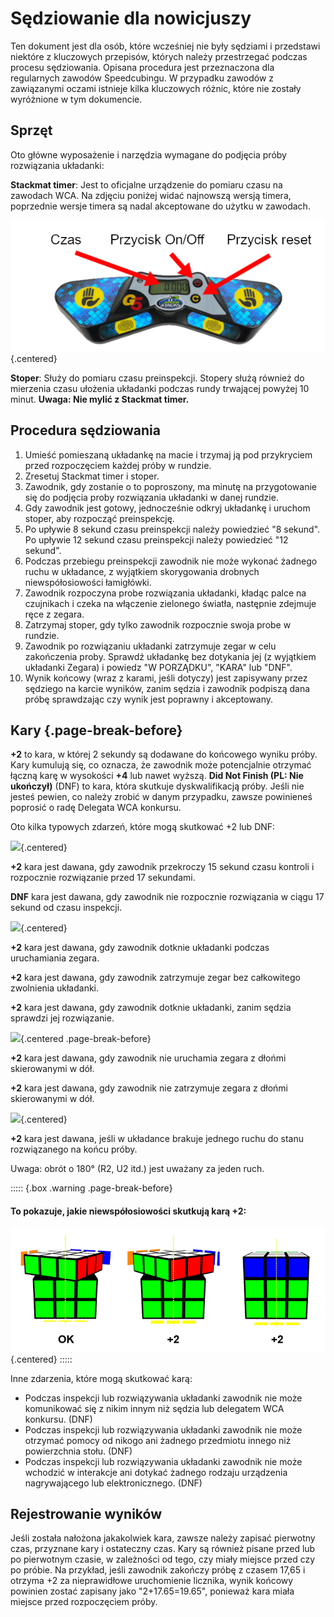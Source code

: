 # Sędziowanie dla nowicjuszy

Ten dokument jest dla osób, które wcześniej nie były sędziami i przedstawi niektóre z kluczowych przepisów, których należy przestrzegać podczas procesu sędziowania. Opisana procedura jest przeznaczona dla regularnych zawodów Speedcubingu. W przypadku zawodów z zawiązanymi oczami istnieje kilka kluczowych różnic, które nie zostały wyróżnione w tym dokumencie.

## Sprzęt

Oto główne wyposażenie i narzędzia wymagane do podjęcia próby rozwiązania układanki:

**Stackmat timer**: Jest to oficjalne urządzenie do pomiaru czasu na zawodach WCA. Na zdjęciu poniżej widać najnowszą wersją timera, poprzednie wersje timera są nadal akceptowane do użytku w zawodach.

![](images/timer-pl.png){.centered}

**Stoper**: Służy do pomiaru czasu preinspekcji. Stopery służą również do mierzenia czasu ułożenia układanki podczas rundy trwającej powyżej 10 minut. **Uwaga: Nie mylić z Stackmat timer.**

## Procedura sędziowania

1. Umieść pomieszaną układankę na macie i trzymaj ją pod przykryciem przed rozpoczęciem każdej próby w rundzie.
2. Zresetuj Stackmat timer i stoper.
3. Zawodnik, gdy zostanie o to poproszony, ma minutę na przygotowanie się do podjęcia proby rozwiązania układanki w danej rundzie.
4. Gdy zawodnik jest gotowy, jednocześnie odkryj układankę i uruchom stoper, aby rozpocząć preinspekcję.
5. Po upływie 8 sekund czasu preinspekcji należy powiedzieć "8 sekund". Po upływie 12 sekund czasu preinspekcji należy powiedzieć "12 sekund".
6. Podczas przebiegu preinspekcji zawodnik nie może wykonać żadnego ruchu w układance, z wyjątkiem skorygowania drobnych niewspółosiowości łamigłówki.
7. Zawodnik rozpoczyna probe rozwiązania układanki, kładąc palce na czujnikach i czeka na włączenie zielonego światła, następnie zdejmuje ręce z zegara.
8. Zatrzymaj stoper, gdy tylko zawodnik rozpocznie swoja probe w rundzie.
9. Zawodnik po rozwiązaniu układanki zatrzymuje zegar w celu zakończenia proby. Sprawdź układankę bez dotykania jej (z wyjątkiem układanki Zegara) i powiedz "W PORZĄDKU", "KARA" lub "DNF".
10. Wynik końcowy (wraz z karami, jeśli dotyczy) jest zapisywany przez sędziego na karcie wyników, zanim sędzia i zawodnik podpiszą dana próbę sprawdzając czy wynik jest poprawny i akceptowany.

## Kary {.page-break-before}

**+2** to kara, w której 2 sekundy są dodawane do końcowego wyniku próby. Kary kumulują się, co oznacza, że zawodnik może potencjalnie otrzymać łączną karę w wysokości **+4** lub nawet wyższą. **Did Not Finish (PL: Nie ukończył)** (DNF) to kara, która skutkuje dyskwalifikacją próby. Jeśli nie jesteś pewien, co należy zrobić w danym przypadku, zawsze powinieneś poprosić o radę Delegata WCA konkursu.

Oto kilka typowych zdarzeń, które mogą skutkować +2 lub DNF:

![](images/penalty1.png){.centered}

**+2** kara jest dawana, gdy zawodnik przekroczy 15 sekund czasu kontroli i rozpocznie rozwiązanie przed 17 sekundami.

**DNF** kara jest dawana, gdy zawodnik nie rozpocznie rozwiązania w ciągu 17 sekund od czasu inspekcji.

![](images/penalty2.png){.centered}

**+2** kara jest dawana, gdy zawodnik dotknie układanki podczas uruchamiania zegara.

**+2** kara jest dawana, gdy zawodnik zatrzymuje zegar bez całkowitego zwolnienia układanki.

**+2** kara jest dawana, gdy zawodnik dotknie układanki, zanim sędzia sprawdzi jej rozwiązanie.

![](images/penalty3.png){.centered .page-break-before}

**+2** kara jest dawana, gdy zawodnik nie uruchamia zegara z dłońmi skierowanymi w dół.

**+2** kara jest dawana, gdy zawodnik nie zatrzymuje zegara z dłońmi skierowanymi w dół.

![](images/penalty4.png){.centered}

**+2** kara jest dawana, jeśli w układance brakuje jednego ruchu do stanu rozwiązanego na końcu próby.

Uwaga: obrót o 180° (R2, U2 itd.) jest uważany za jeden ruch.

::::: {.box .warning .page-break-before}

#### To pokazuje, jakie niewspółosiowości skutkują karą +2:

![](images/misalignments.png){.centered}
:::::

Inne zdarzenia, które mogą skutkować karą:

- Podczas inspekcji lub rozwiązywania układanki zawodnik nie może komunikować się z nikim innym niż sędzia lub delegatem WCA konkursu. (DNF)
- Podczas inspekcji lub rozwiązywania układanki zawodnik nie może otrzymać pomocy od nikogo ani żadnego przedmiotu innego niż powierzchnia stołu. (DNF)
- Podczas inspekcji lub rozwiązywania układanki zawodnik nie może wchodzić w interakcje ani dotykać żadnego rodzaju urządzenia nagrywającego lub elektronicznego. (DNF)

## Rejestrowanie wyników

Jeśli została nałożona jakakolwiek kara, zawsze należy zapisać pierwotny czas, przyznane kary i ostateczny czas. Kary są również pisane przed lub po pierwotnym czasie, w zależności od tego, czy miały miejsce przed czy po próbie. Na przykład, jeśli zawodnik zakończy próbę z czasem 17,65 i otrzyma +2 za nieprawidłowe uruchomienie licznika, wynik końcowy powinien zostać zapisany jako "2+17.65=19.65", ponieważ kara miała miejsce przed rozpoczęciem próby.
